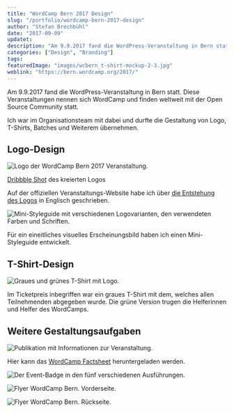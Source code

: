 ```yaml
---
title: "WordCamp Bern 2017 Design"
slug: "/portfolio/wordcamp-bern-2017-design"
author: "Stefan Brechbühl"
date: "2017-09-09"
updatet:
description: "Am 9.9.2017 fand die WordPress-Veranstaltung in Bern statt. Ich war im Organisationsteam mit dabei und durfte die Gestaltung von Logo, T-Shirts, Batches und Weiterem übernehmen."
categories: ["Design", "Branding"]
tags:
featuredImage: "images/wcbern_t-shirt-mockup-2-3.jpg"
weblink: "https://bern.wordcamp.org/2017/"
---
```

Am 9.9.2017 fand die WordPress-Veranstaltung in Bern statt. Diese Veranstaltungen nennen sich WordCamp und finden weltweit mit der Open Source Community statt.

Ich war im Organisationsteam mit dabei und durfte die Gestaltung von Logo, T-Shirts, Batches und Weiterem übernehmen.

## Logo-Design

![Logo der WordCamp Bern 2017 Veranstaltung.](images/wordcampbern2017_logo.jpg)

[Dribbble Shot](https://dribbble.com/shots/4264624-WordCamp-Bern-2017) des kreierten Logos

Auf der offiziellen Veranstaltungs-Website habe ich über [die Entstehung des Logos](https://2017.bern.wordcamp.org/2017/06/the-story-of-the-wordcamp-bern-logo/) in Englisch geschrieben.

![Mini-Styleguide mit verschiedenen Logovarianten, den verwendeten Farben und Schriften.](images/cd_wcbern.jpg "Logos, Farben und Typografie")

Für ein eineitliches visuelles Erscheinungsbild haben ich einen Mini-Styleguide entwickelt.

## T-Shirt-Design

![Graues und grünes T-Shirt mit Logo.](images/wcbern_t-shirt-mockup-2-3.jpg "Mockup des T-Shirt-Designs")

Im Ticketpreis inbegriffen war ein graues T-Shirt mit dem, welches allen Teilnehmenden abgegeben wurde. Die grüne Version trugen die Helferinnen und Helfer des WordCamps.

## Weitere Gestaltungsaufgaben

![Publikation mit Informationen zur Veranstaltung.](images/mockup_factsheet_wcbrn.jpg "WordCamp Factsheet, welches im Vorfeld veröffentlicht wurde.")

Hier kann das [WordCamp Factsheet](https://2017.bern.wordcamp.org/files/2017/04/factsheet_wcbern.pdf) heruntergeladen werden.

![Der Event-Badge in den fünf verschiedenen Ausführungen.](images/say-hi.png "Badges in den verschiedenen Ausführungen. Wer bei der Anmeldung angab das erste Mal an einem WordCamp teilzunehmen, hatte die Markierung «Say hi!».")

![Flyer WordCamp Bern. Vorderseite.](images/flyera6_wcbrn.jpg "Flyer Vorderseite")

![Flyer WordCamp Bern. Rückseite.](images/flyera6_wcbrn2.jpg "Flyer Rückseite")
